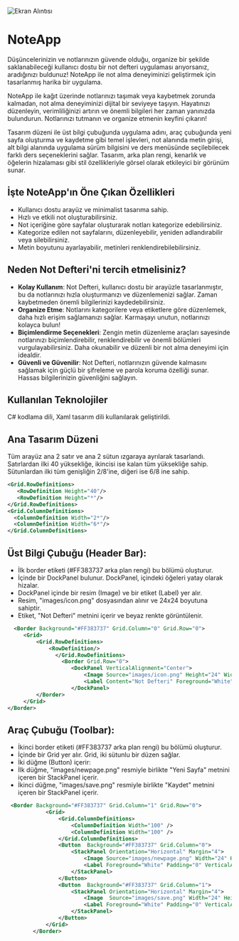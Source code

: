 ![Ekran Alıntısı](https://github.com/oktayagdag/NoteApp/assets/120986651/e9f7942f-c005-4d9e-b05c-5f8f33a4a35b)


# NoteApp

Düşüncelerinizin ve notlarınızın güvende olduğu, organize bir şekilde saklanabileceği kullanıcı dostu bir not defteri uygulaması arıyorsanız, aradığınızı buldunuz! NoteApp ile not alma deneyiminizi geliştirmek için tasarlanmış harika bir uygulama.

NoteApp ile kağıt üzerinde notlarınızı taşımak veya kaybetmek zorunda kalmadan, not alma deneyiminizi dijital bir seviyeye taşıyın. Hayatınızı düzenleyin, verimliliğinizi artırın ve önemli bilgileri her zaman yanınızda bulundurun. Notlarınızı tutmanın ve organize etmenin keyfini çıkarın!

Tasarım düzeni ile üst bilgi çubuğunda uygulama adını, araç çubuğunda yeni sayfa oluşturma ve kaydetme gibi temel işlevleri, not alanında metin girişi, alt bilgi alanında uygulama sürüm bilgisini ve ders menüsünde seçilebilecek farklı ders seçeneklerini sağlar. Tasarım, arka plan rengi, kenarlık ve öğelerin hizalaması gibi stil özellikleriyle görsel olarak etkileyici bir görünüm sunar.


## İşte NoteApp'ın Öne Çıkan Özellikleri

- Kullanıcı dostu arayüz ve minimalist tasarıma sahip.
- Hızlı ve etkili not oluşturabilirsiniz.
- Not içeriğine göre sayfalar oluşturarak notları kategorize edebilirsiniz.
- Kategorize edilen not sayfalarını, düzenleyebilir, yeniden adlandırabilir veya silebilirsiniz.
- Metin boyutunu ayarlayabilir, metinleri renklendirebilebilirsiniz.

## Neden Not Defteri'ni tercih etmelisiniz?
- **Kolay Kullanım**: Not Defteri, kullanıcı dostu bir arayüzle tasarlanmıştır, bu da notlarınızı hızla oluşturmanızı ve düzenlemenizi sağlar. Zaman kaybetmeden önemli bilgilerinizi kaydedebilirsiniz.
- **Organize Etme**: Notlarını kategorilere veya etiketlere göre düzenlemek, daha hızlı erişim sağlamanızı sağlar. Karmaşayı unutun, notlarınızı kolayca bulun!
- **Biçimlendirme Seçenekleri**: Zengin metin düzenleme araçları sayesinde notlarınızı biçimlendirebilir, renklendirebilir ve önemli bölümleri vurgulayabilirsiniz. Daha okunabilir ve düzenli bir not alma deneyimi için idealdir.
- **Güvenli ve Güvenilir**: Not Defteri, notlarınızın güvende kalmasını sağlamak için güçlü bir şifreleme ve parola koruma özelliği sunar. Hassas bilgilerinizin güvenliğini sağlayın.



## Kullanılan Teknolojiler
C# kodlama dili, Xaml tasarım dili kullanılarak geliştirildi.


## Ana Tasarım Düzeni
Tüm arayüz ana 2 satır ve ana 2 sütun ızgaraya ayrılarak tasarlandı.
Satırlardan ilki 40 yüksekliğe, ikincisi ise kalan tüm yüksekliğe sahip.
Sütunlardan ilki tüm genişliğin 2/8'ine, diğeri ise 6/8 ine sahip.

```xml
<Grid.RowDefinitions>
   <RowDefinition Height="40"/>
   <RowDefinition Height="*"/>
</Grid.RowDefinitions>
<Grid.ColumnDefinitions>
  <ColumnDefinition Width="2*"/>
  <ColumnDefinition Width="6*"/>
</Grid.ColumnDefinitions>
```

## Üst Bilgi Çubuğu (Header Bar):
- İlk border etiketi (#FF383737 arka plan rengi) bu bölümü oluşturur.
- İçinde bir DockPanel bulunur. DockPanel, içindeki öğeleri yatay olarak hizalar.
- DockPanel içinde bir resim (Image) ve bir etiket (Label) yer alır.
- Resim, "images/icon.png" dosyasından alınır ve 24x24 boyutuna sahiptir.
- Etiket, "Not Defteri" metnini içerir ve beyaz renkte görüntülenir.

```xml
  <Border Background="#FF383737" Grid.Column="0" Grid.Row="0">
     <Grid>
         <Grid.RowDefinitions>
             <RowDefinition/>
               </Grid.RowDefinitions>
                 <Border Grid.Row="0">
                    <DockPanel VerticalAlignment="Center">
                        <Image Source="images/icon.png" Height="24" Width="24" VerticalAlignment="Center" Margin="5,0,0,0"/>
                        <Label Content="Not Defteri" Foreground="White" Margin="5" VerticalAlignment="Center" FontSize="13" bFontWeight="Bold"/>
                    </DockPanel>
         </Border>
     </Grid>
</Border>
```
## Araç Çubuğu (Toolbar):
- İkinci border etiketi (#FF383737 arka plan rengi) bu bölümü oluşturur.
- İçinde bir Grid yer alır. Grid, iki sütunlu bir düzen sağlar.
- İki düğme (Button) içerir:
 - İlk düğme, "images/newpage.png" resmiyle birlikte "Yeni Sayfa" metnini içeren bir StackPanel içerir.
 - İkinci düğme, "images/save.png" resmiyle birlikte "Kaydet" metnini içeren bir StackPanel içerir.

```xml
 <Border Background="#FF383737" Grid.Column="1" Grid.Row="0">
            <Grid>
                <Grid.ColumnDefinitions>
                    <ColumnDefinition Width="100" />
                    <ColumnDefinition Width="100" />
                </Grid.ColumnDefinitions>
                <Button  Background="#FF383737" Grid.Column="0">
                    <StackPanel Orientation="Horizontal" Margin="4">
                        <Image Source="images/newpage.png" Width="24" Height="24"/>
                        <Label Foreground="White" Padding="0" VerticalAlignment="Center"  Margin="5" >Yeni Sayfa</Label>
                    </StackPanel>
                </Button>
                <Button  Background="#FF383737" Grid.Column="1">
                    <StackPanel Orientation="Horizontal" Margin="4">
                        <Image  Source="images/save.png" Width="24" Height="24" />
                        <Label Foreground="White" Padding="0" VerticalAlignment="Center" Margin="5">Kaydet</Label>
                    </StackPanel>
                </Button>
            </Grid>
        </Border>
```


